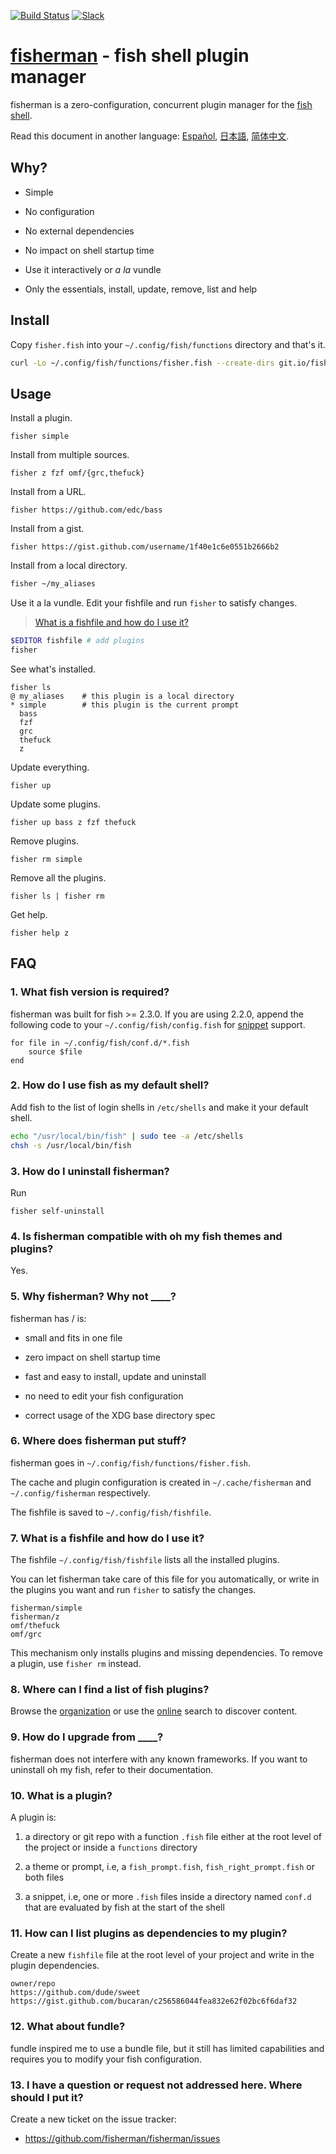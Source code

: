 [slack-link]: https://fisherman-wharf.herokuapp.com/
[slack-badge]: https://img.shields.io/badge/slack-join%20the%20chat-00B9FF.svg?style=flat-square
[travis-link]: https://travis-ci.org/fisherman/fisherman
[travis-badge]: https://img.shields.io/travis/fisherman/fisherman.svg?style=flat-square

[organization]: https://github.com/fisherman
[fish shell]: https://github.com/fish-shell/fish-shell
[fisherman]: http://fisherman.sh
[online]: http://fisherman.sh/#search

[Español]: docs/es-ES
[简体中文]: docs/zh-CN
[日本語]: docs/jp-JA

[![Build Status][travis-badge]][travis-link]
[![Slack][slack-badge]][slack-link]

# [fisherman] - fish shell plugin manager

fisherman is a zero-configuration, concurrent plugin manager for the [fish shell].

Read this document in another language: [Español], [日本語], [简体中文].

## Why?

* Simple

* No configuration

* No external dependencies

* No impact on shell startup time

* Use it interactively or _a la_ vundle

* Only the essentials, install, update, remove, list and help

## Install

Copy `fisher.fish` into your `~/.config/fish/functions` directory and that's it.

```sh
curl -Lo ~/.config/fish/functions/fisher.fish --create-dirs git.io/fisherman
```

## Usage

Install a plugin.

```
fisher simple
```

Install from multiple sources.

```
fisher z fzf omf/{grc,thefuck}
```

Install from a URL.

```
fisher https://github.com/edc/bass
```

Install from a gist.

```
fisher https://gist.github.com/username/1f40e1c6e0551b2666b2
```

Install from a local directory.

```sh
fisher ~/my_aliases
```

Use it a la vundle. Edit your fishfile and run `fisher` to satisfy changes.

> [What is a fishfile and how do I use it?](#7-what-is-a-fishfile-and-how-do-i-use-it)

```sh
$EDITOR fishfile # add plugins
fisher
```

See what's installed.

```
fisher ls
@ my_aliases    # this plugin is a local directory
* simple        # this plugin is the current prompt
  bass
  fzf
  grc
  thefuck
  z
```

Update everything.

```
fisher up
```

Update some plugins.

```
fisher up bass z fzf thefuck
```

Remove plugins.

```
fisher rm simple
```

Remove all the plugins.

```
fisher ls | fisher rm
```

Get help.

```
fisher help z
```

## FAQ

### 1. What fish version is required?

fisherman was built for fish >= 2.3.0. If you are using 2.2.0, append the following code to your `~/.config/fish/config.fish` for [snippet](#12-what-is-a-plugin) support.

```fish
for file in ~/.config/fish/conf.d/*.fish
    source $file
end
```

### 2. How do I use fish as my default shell?

Add fish to the list of login shells in `/etc/shells` and make it your default shell.

```sh
echo "/usr/local/bin/fish" | sudo tee -a /etc/shells
chsh -s /usr/local/bin/fish
```

### 3. How do I uninstall fisherman?

Run

```fish
fisher self-uninstall
```

### 4. Is fisherman compatible with oh my fish themes and plugins?

Yes.

### 5. Why fisherman? Why not ____?

fisherman has / is:

* small and fits in one file

* zero impact on shell startup time

* fast and easy to install, update and uninstall

* no need to edit your fish configuration

* correct usage of the XDG base directory spec

### 6. Where does fisherman put stuff?

fisherman goes in `~/.config/fish/functions/fisher.fish`.

The cache and plugin configuration is created in `~/.cache/fisherman` and `~/.config/fisherman` respectively.

The fishfile is saved to `~/.config/fish/fishfile`.

### 7. What is a fishfile and how do I use it?

The fishfile `~/.config/fish/fishfile` lists all the installed plugins.

You can let fisherman take care of this file for you automatically, or write in the plugins you want and run `fisher` to satisfy the changes.

```
fisherman/simple
fisherman/z
omf/thefuck
omf/grc
```

This mechanism only installs plugins and missing dependencies. To remove a plugin, use `fisher rm` instead.

### 8. Where can I find a list of fish plugins?

Browse the [organization] or use the [online] search to discover content.

### 9. How do I upgrade from ____?

fisherman does not interfere with any known frameworks. If you want to uninstall oh my fish, refer to their documentation.

### 10. What is a plugin?

A plugin is:

1. a directory or git repo with a function `.fish` file either at the root level of the project or inside a `functions` directory

2. a theme or prompt, i.e, a `fish_prompt.fish`, `fish_right_prompt.fish` or both files

3. a snippet, i.e, one or more `.fish` files inside a directory named `conf.d` that are evaluated by fish at the start of the shell

### 11. How can I list plugins as dependencies to my plugin?

Create a new `fishfile` file at the root level of your project and write in the plugin dependencies.

```fish
owner/repo
https://github.com/dude/sweet
https://gist.github.com/bucaran/c256586044fea832e62f02bc6f6daf32
```

### 12. What about fundle?

fundle inspired me to use a bundle file, but it still has limited capabilities and requires you to modify your fish configuration.

### 13. I have a question or request not addressed here. Where should I put it?

Create a new ticket on the issue tracker:

* https://github.com/fisherman/fisherman/issues
